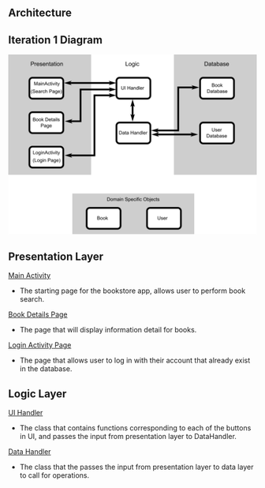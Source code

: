 ## Architecture
## Iteration 1 Diagram

![architecture](architecture.png)

## Presentation Layer
[Main Activity](https://code.cs.umanitoba.ca/3350-winter-2021-a03/winter-2021-a03-group-10/-/blob/master/app/src/main/java/com/comp3350_group10/bookstore/MainActivity.java)
- The starting page for the bookstore app, allows user to perform book search.

[Book Details Page]()
- The page that will display information detail for books. 

[Login Activity Page]()
- The page that allows user to log in with their account that already exist in the database.

## Logic Layer
[UI Handler](https://code.cs.umanitoba.ca/3350-winter-2021-a03/winter-2021-a03-group-10/-/blob/master/app/src/main/java/com/comp3350_group10/bookstore/logic/UI_Handler/UIHandler.java)
- The class that contains functions corresponding to each of the buttons in UI, and passes the input from presentation layer to DataHandler.

[Data Handler](https://code.cs.umanitoba.ca/3350-winter-2021-a03/winter-2021-a03-group-10/-/blob/master/app/src/main/java/com/comp3350_group10/bookstore/logic/Data_Handler/DataHandler.java)
- The class that the passes the input from presentation layer to data layer to call for operations.